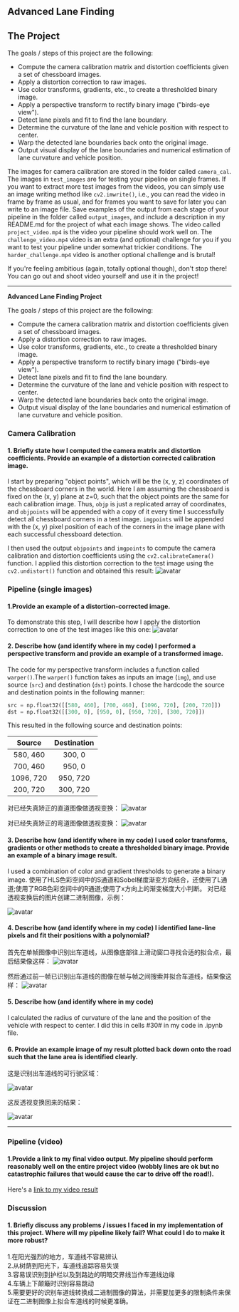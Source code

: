 ## Advanced Lane Finding

The Project
---

The goals / steps of this project are the following:
* Compute the camera calibration matrix and distortion coefficients given a set
of chessboard images.
* Apply a distortion correction to raw images.
* Use color
transforms, gradients, etc., to create a thresholded binary image.
* Apply a
perspective transform to rectify binary image ("birds-eye view").
* Detect lane
pixels and fit to find the lane boundary.
* Determine the curvature of the lane
and vehicle position with respect to center.
* Warp the detected lane boundaries
back onto the original image.
* Output visual display of the lane boundaries and
numerical estimation of lane curvature and vehicle position.

The images for
camera calibration are stored in the folder called `camera_cal`.  The images in
`test_images` are for testing your pipeline on single frames.  If you want to
extract more test images from the videos, you can simply use an image writing
method like `cv2.imwrite()`, i.e., you can read the video in frame by frame as
usual, and for frames you want to save for later you can write to an image file.
Save examples of the output from each stage of your pipeline in the folder called `output_images`, and include a
description in my README.md for the project of what each image shows.    The
video called `project_video.mp4` is the video your pipeline should work well on.
The `challenge_video.mp4` video is an extra (and optional) challenge for you if
you want to test your pipeline under somewhat trickier conditions.  The
`harder_challenge.mp4` video is another optional challenge and is brutal!

If
you're feeling ambitious (again, totally optional though), don't stop there! You can go out and shoot video yourself and use it in the project!

---

**Advanced Lane Finding Project**

The
goals / steps of this project are the following:

* Compute the camera
calibration matrix and distortion coefficients given a set of chessboard images.
* Apply a distortion correction to raw images.
* Use color transforms,
gradients, etc., to create a thresholded binary image.
* Apply a perspective
transform to rectify binary image ("birds-eye view").
* Detect lane pixels and
fit to find the lane boundary.
* Determine the curvature of the lane and vehicle
position with respect to center.
* Warp the detected lane boundaries back onto
the original image.
* Output visual display of the lane boundaries and numerical
estimation of lane curvature and vehicle position.

[//]: # (Image References)
[image1]: ./writeup_images/image1.jpg' "Undistorted1"
[image2]:
./writeup_images/image2.jpg' "Undistorted2"
[image3]:
./examples/binary_combo_example.jpg "Binary Example"
[image4]:
./examples/warped_straight_lines.jpg "Warp Example"
[image5]:
./examples/color_fit_lines.jpg "Fit Visual"
[image6]:
./examples/example_output.jpg "Output"
[video1]: ./project_video.mp4 "Video"

### Camera Calibration
#### 1. Briefly state how I computed the camera matrix and distortion coefficients. Provide an example of a distortion corrected calibration image.

I
start by preparing "object
points", which will be the (x,
y, z) coordinates of
the chessboard corners in
the world. Here I am assuming the
chessboard is fixed
on the (x, y) plane at
z=0, such that the object points are
the same for each
calibration image.  Thus,
`objp` is just a replicated array of
coordinates, and
`objpoints` will be
appended with a copy of it every time I
successfully detect
all chessboard
corners in a test image.  `imgpoints` will be
appended with the
(x, y) pixel
position of each of the corners in the image
plane with each
successful
chessboard detection.  

I then used the output
`objpoints` and
`imgpoints` to
compute the camera calibration and distortion
coefficients using
the
`cv2.calibrateCamera()` function.  I applied this
distortion correction to
the
test image using the `cv2.undistort()` function and
obtained this result:
![avatar](./writeup_images/image1.jpg)


### Pipeline (single images)
#### 1.Provide an example of a distortion-corrected image.
To demonstrate this step, I
will describe how I
apply the distortion correction to one of the test images
like this one:
![avatar](./writeup_images/image2.jpg)

#### 2. Describe how (and identify where in my code) I performed a perspective transform and provide an example of a transformed image.
The code for my perspective transform includes
a function
called `warper()`.The `warper()` function takes as inputs an image
(`img`), and use source (`src`) and destination (`dst`) points.  I chose the
hardcode the source and destination points in the following manner:
```python
src = np.float32([[580, 460], [700, 460], [1096, 720], [200, 720]])
dst = np.float32([[300, 0], [950, 0], [950, 720], [300, 720]])
```
This resulted in
the following source and destination points:

| Source        | Destination   |
|:-------------:|:-------------:| 
| 580, 460      | 300, 0        | 
| 700, 460      | 950, 0        |
| 1096, 720     | 950, 720      |
| 200, 720      | 300, 720      |

对已经失真矫正的直道图像做透视变换：
![avatar](./writeup_images/image3.jpg)

对已经失真矫正的弯道图像做透视变换：
![avatar](./writeup_images/image4.jpg)
#### 3. Describe how (and identify where in my code) I used color transforms, gradients or other methods to create a thresholded binary image.  Provide an example of a binary image result.
I used
a combination of
color and gradient thresholds to generate a binary image.
使用了HLS色彩空间中的S通道和Sobel梯度渐变方向结合，还使用了L通道;使用了RGB色彩空间中的R通道;使用了x方向上的渐变梯度大小判断。
对已经透视变换后的图片创建二进制图像，示例：

![avatar](./writeup_images/image5.jpg)

#### 4. Describe how (and identify where in my code) I identified lane-line pixels and fit their positions with a polynomial?
首先在单帧图像中识别出车道线，从图像底部往上滑动窗口寻找合适的拟合点，最后结果像这样：
![avatar](./writeup_images/image6.jpg)

然后通过前一帧已识别出车道线的图像在帧与帧之间搜索并拟合车道线，结果像这样：
![avatar](./writeup_images/image7.jpg)

#### 5. Describe how (and identify where in my code) 
I calculated the radius of curvature of the lane and the position of the vehicle with respect to center.
I did this in cells #30# in my
code in
.ipynb file.

#### 6. Provide an example image of my result plotted back down onto the road such that the lane area is identified clearly.
这是识别出车道线的可行驶区域：

![avatar](./writeup_images/image8.jpg)

这反透视变换回来的结果：

![avatar](./writeup_images/image9.jpg)

---

### Pipeline (video)

#### 1.Provide a link to my final video output.  My pipeline should perform reasonably well on the entire project video (wobbly lines are ok but no catastrophic failures that would cause the car to drive off the road!).
Here's a [link to my
video result](./project_result_video.mp4)

### Discussion

#### 1. Briefly discuss any problems / issues I faced in my implementation of this project. Where will my pipeline likely fail?  What could I  do to make it more robust?
1.在阳光强烈的地方，车道线不容易辨认  
2.从树荫到阳光下，车道线追踪容易失误  
3.容易误识别到护栏以及到路边的明暗交界线当作车道线边缘  
4.车辆上下颠簸时识别容易跳动  
5.需要更好的识别车道线转换成二进制图像的算法，并需要加更多的限制条件来保证在二进制图像上拟合车道线的时候更准确。  

